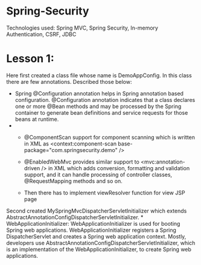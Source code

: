 # Spring-Security
Technologies used: Spring MVC, Spring Security, In-memory Authentication, CSRF, JDBC

# Lesson 1:
Here first created a class file whose name is DemoAppConfig. In this class there are few annotations. Described those below:
   * Spring @Configuration annotation helps in Spring annotation based configuration. @Configuration annotation indicates that a class declares one or more @Bean methods and may be processed by the Spring container to generate bean definitions and service requests for those beans at runtime.
   * 
	 * @ComponentScan support for component scanning which is written in XML as <context:component-scan base-package="com.springsecurity.demo" />
   
	 * @EnabledWebMvc provides similar support to <mvc:annotation-driven /> in XML which adds conversion, formatting and validation support, and it can handle processing of controller classes, @RequestMapping methods and so on.
   
	 * Then there has to implement viewResolver function for view JSP page

Second created MySpringMvcDispatcherServletInitializer which extends AbstractAnnotationConfigDispatcherServletInitializer.
	 * WebApplicationInitializer:
		 WebApplicationInitializer is used for booting Spring web applications. WebApplicationInitializer registers a Spring DispatcherServlet and creates a Spring web application context. Mostly, developers use AbstractAnnotationConfigDispatcherServletInitializer, which is an implementation of the WebApplicationInitializer, to create Spring web applications.
